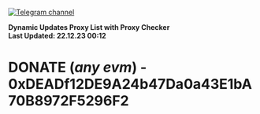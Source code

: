 [![Telegram channel](https://img.shields.io/endpoint?url=https://runkit.io/damiankrawczyk/telegram-badge/branches/master?url=https://t.me/n4z4v0d)](https://t.me/n4z4v0d) 

**Dynamic Updates Proxy List with Proxy Checker**  
**Last Updated: 22.12.23 00:12**

# DONATE (_any evm_) - 0xDEADf12DE9A24b47Da0a43E1bA70B8972F5296F2
